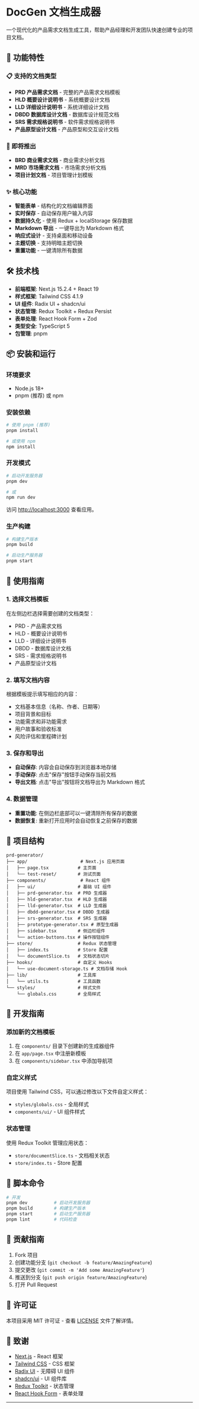 # DocGen 文档生成器

一个现代化的产品需求文档生成工具，帮助产品经理和开发团队快速创建专业的项目文档。

## 🚀 功能特性

### 📋 支持的文档类型

- **PRD 产品需求文档** - 完整的产品需求文档模板
- **HLD 概要设计说明书** - 系统概要设计文档
- **LLD 详细设计说明书** - 系统详细设计文档
- **DBDD 数据库设计文档** - 数据库设计规范文档
- **SRS 需求规格说明书** - 软件需求规格说明书
- **产品原型设计文档** - 产品原型和交互设计文档

### 🔄 即将推出

- **BRD 商业需求文档** - 商业需求分析文档
- **MRD 市场需求文档** - 市场需求分析文档
- **项目计划文档** - 项目管理计划模板

### ✨ 核心功能

- **智能表单** - 结构化的文档编辑界面
- **实时保存** - 自动保存用户输入内容
- **数据持久化** - 使用 Redux + localStorage 保存数据
- **Markdown 导出** - 一键导出为 Markdown 格式
- **响应式设计** - 支持桌面和移动设备
- **主题切换** - 支持明暗主题切换
- **重置功能** - 一键清除所有数据

## 🛠️ 技术栈

- **前端框架**: Next.js 15.2.4 + React 19
- **样式框架**: Tailwind CSS 4.1.9
- **UI 组件**: Radix UI + shadcn/ui
- **状态管理**: Redux Toolkit + Redux Persist
- **表单处理**: React Hook Form + Zod
- **类型安全**: TypeScript 5
- **包管理**: pnpm

## 📦 安装和运行

### 环境要求

- Node.js 18+ 
- pnpm (推荐) 或 npm

### 安装依赖

```bash
# 使用 pnpm (推荐)
pnpm install

# 或使用 npm
npm install
```

### 开发模式

```bash
# 启动开发服务器
pnpm dev

# 或
npm run dev
```

访问 [http://localhost:3000](http://localhost:3000) 查看应用。

### 生产构建

```bash
# 构建生产版本
pnpm build

# 启动生产服务器
pnpm start
```

## 🎯 使用指南

### 1. 选择文档模板

在左侧边栏选择需要创建的文档类型：
- PRD - 产品需求文档
- HLD - 概要设计说明书
- LLD - 详细设计说明书
- DBDD - 数据库设计文档
- SRS - 需求规格说明书
- 产品原型设计文档

### 2. 填写文档内容

根据模板提示填写相应的内容：
- 文档基本信息（名称、作者、日期等）
- 项目背景和目标
- 功能需求和非功能需求
- 用户故事和验收标准
- 风险评估和里程碑计划

### 3. 保存和导出

- **自动保存**: 内容会自动保存到浏览器本地存储
- **手动保存**: 点击"保存"按钮手动保存当前文档
- **导出文档**: 点击"导出"按钮将文档导出为 Markdown 格式

### 4. 数据管理

- **重置功能**: 在侧边栏底部可以一键清除所有保存的数据
- **数据恢复**: 重新打开应用时会自动恢复之前保存的数据

## 📁 项目结构

```
prd-generator/
├── app/                    # Next.js 应用页面
│   ├── page.tsx           # 主页面
│   └── test-reset/        # 测试页面
├── components/             # React 组件
│   ├── ui/                # 基础 UI 组件
│   ├── prd-generator.tsx  # PRD 生成器
│   ├── hld-generator.tsx  # HLD 生成器
│   ├── lld-generator.tsx  # LLD 生成器
│   ├── dbdd-generator.tsx # DBDD 生成器
│   ├── srs-generator.tsx  # SRS 生成器
│   ├── prototype-generator.tsx # 原型生成器
│   ├── sidebar.tsx        # 侧边栏组件
│   └── action-buttons.tsx # 操作按钮组件
├── store/                 # Redux 状态管理
│   ├── index.ts           # Store 配置
│   └── documentSlice.ts   # 文档状态切片
├── hooks/                 # 自定义 Hooks
│   └── use-document-storage.ts # 文档存储 Hook
├── lib/                   # 工具库
│   └── utils.ts           # 工具函数
└── styles/                # 样式文件
    └── globals.css        # 全局样式
```

## 🔧 开发指南

### 添加新的文档模板

1. 在 `components/` 目录下创建新的生成器组件
2. 在 `app/page.tsx` 中注册新模板
3. 在 `components/sidebar.tsx` 中添加导航项

### 自定义样式

项目使用 Tailwind CSS，可以通过修改以下文件自定义样式：
- `styles/globals.css` - 全局样式
- `components/ui/` - UI 组件样式

### 状态管理

使用 Redux Toolkit 管理应用状态：
- `store/documentSlice.ts` - 文档相关状态
- `store/index.ts` - Store 配置



## 📝 脚本命令

```bash
# 开发
pnpm dev          # 启动开发服务器
pnpm build        # 构建生产版本
pnpm start        # 启动生产服务器
pnpm lint         # 代码检查
```

## 🤝 贡献指南

1. Fork 项目
2. 创建功能分支 (`git checkout -b feature/AmazingFeature`)
3. 提交更改 (`git commit -m 'Add some AmazingFeature'`)
4. 推送到分支 (`git push origin feature/AmazingFeature`)
5. 打开 Pull Request

## 📄 许可证

本项目采用 MIT 许可证 - 查看 [LICENSE](LICENSE) 文件了解详情。

## 🙏 致谢

- [Next.js](https://nextjs.org/) - React 框架
- [Tailwind CSS](https://tailwindcss.com/) - CSS 框架
- [Radix UI](https://www.radix-ui.com/) - 无障碍 UI 组件
- [shadcn/ui](https://ui.shadcn.com/) - UI 组件库
- [Redux Toolkit](https://redux-toolkit.js.org/) - 状态管理
- [React Hook Form](https://react-hook-form.com/) - 表单处理

---

